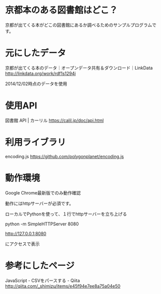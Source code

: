 # 京都本のある図書館はどこ？

京都が出てくる本がどこの図書館にあるか調べるためのサンプルプログラムです。

# 元にしたデータ

京都が出てくる本のデータ｜オープンデータ共有＆ダウンロード｜LinkData
http://linkdata.org/work/rdf1s1294i

2014/12/02時点のデータを使用

# 使用API

図書館 API | カーリル
https://calil.jp/doc/api.html

# 利用ライブラリ

encoding.js
https://github.com/polygonplanet/encoding.js


# 動作環境

Google Chrome最新版でのみ動作確認

動作にはhttpサーバーが必須です。

ローカルでPythonを使って、１行でhttpサーバーを立ち上げる

python -m SimpleHTTPServer 8080

http://127.0.0.1:8080

にアクセスで表示


# 参考にしたページ

JavaScript - CSVをパースする - Qiita
http://qiita.com/_shimizu/items/e45f94e7ee8a75a04e50
